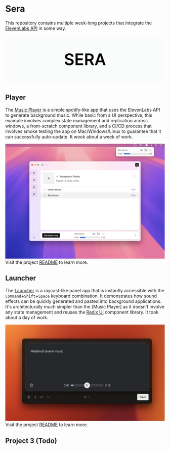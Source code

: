 # Sera

This repository contains multiple week-long projects that integrate the [ElevenLabs API](https://elevenlabs.io/) in some way.

![Header](site/sera-banner.png)

## Player

The [Music Player](packages/player/README.md) is a simple spotify-like app that uses the ElevenLabs API to generate background music. While basic from a UI perspective, this example involves complex state management and replication across windows, a from-scratch component library, and a CI/CD process that involves smoke testing the app on Mac/Windows/Linux to guarantee that it can successfully auto-update. It wook about a week of work.

![Player](packages/player/site/light-player-generate.png)
Visit the project [README](packages/player/README.md) to learn more.

## Launcher

The [Launcher](packages/launcher/README.md) is a raycast-like panel app that is instantly accessible with the `Command`+`Shift`+`Space` keyboard combination. It demonstrates how sound effects can be quickly generated and pasted into background applications. It's architecturally much simpler than the [Music Player] as it doesn't involve any state management and reuses the [Radix UI](https://www.radix-ui.com/) component library. It took about a day of work.

![Launcher](packages/launcher/site/dark-launcher-home.png)
Visit the project [README](packages/launcher/README.md) to learn more.

## Project 3 (Todo)
